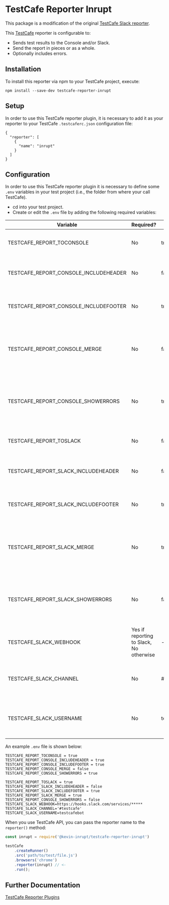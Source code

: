 # TestCafe Reporter Inrupt

This package is a modification of the original [TestCafe Slack reporter](https://www.npmjs.com/package/testcafe-reporter-slack). 

This [TestCafe](http://devexpress.github.io/testcafe) reporter is configurable to:

- Sends test results to the Console and/or Slack.
- Send the report in pieces or as a whole.
- Optionally includes errors.

## Installation

To install this reporter via npm to your TestCafe project, execute:
```
npm install --save-dev testcafe-reporter-inrupt
```

## Setup
In order to use this TestCafe reporter plugin, it is necessary to add it as your reporter to your TestCafe `.testcaferc.json` configuration file:
```
{
  "reporter": [
    {
      "name": "inrupt"
    }
  ]
}
```

## Configuration

In order to use this TestCafe reporter plugin it is necessary to define some `.env` variables in your test project (i.e., the folder from where your call TestCafe).

- cd into your test project.
- Create or edit the `.env` file by adding the following required variables:

| Variable | Required? | Default | Description |
| -------- | -------- | ------- | ----------- |
| TESTCAFE_REPORT_TOCONSOLE  | No | true | Should the report be sent to the Console? |
| TESTCAFE_REPORT_CONSOLE_INCLUDEHEADER | No | false | Include Header information in Console report? |
| TESTCAFE_REPORT_CONSOLE_INCLUDEFOOTER | No | true | Include Footer information in Console report? |
| TESTCAFE_REPORT_CONSOLE_MERGE | No | false | Should the test results be merged into a single Console report, or output individually? |
| TESTCAFE_REPORT_CONSOLE_SHOWERRORS | No | true | Should detailed error messages be displayed in the Console report? |
| TESTCAFE_REPORT_TOSLACK    | No | false | Should the report be sent to Slack? |
| TESTCAFE_REPORT_SLACK_INCLUDEHEADER | No | false | Include Header information in Slack report? |
| TESTCAFE_REPORT_SLACK_INCLUDEFOOTER | No | true | Include Footer information in Slack report? |
| TESTCAFE_REPORT_SLACK_MERGE | No | true | Should the test results be merged into a single Slack report, or output individually? |
| TESTCAFE_REPORT_SLACK_SHOWERRORS | No | false | Should detailed error messages be displayed in the Slack report? |
| TESTCAFE_SLACK_WEBHOOK | Yes if reporting to Slack, No otherwise |-| Slack Webhook URL |
| TESTCAFE_SLACK_CHANNEL | No | #testcafe | Name of the Slack channel to which report will be sent |
| TESTCAFE_SLACK_USERNAME | No | testcafebot | Name of the Slack user under which the report will be posted |


An example `.env` file is shown below:
```
TESTCAFE_REPORT_TOCONSOLE = true
TESTCAFE_REPORT_CONSOLE_INCLUDEHEADER = true
TESTCAFE_REPORT_CONSOLE_INCLUDEFOOTER = true
TESTCAFE_REPORT_CONSOLE_MERGE = false
TESTCAFE_REPORT_CONSOLE_SHOWERRORS = true

TESTCAFE_REPORT_TOSLACK = true
TESTCAFE_REPORT_SLACK_INCLUDEHEADER = false
TESTCAFE_REPORT_SLACK_INCLUDEFOOTER = true
TESTCAFE_REPORT_SLACK_MERGE = true
TESTCAFE_REPORT_CONSOLE_SHOWERRORS = false
TESTCAFE_SLACK_WEBHOOK=https://hooks.slack.com/services/*****
TESTCAFE_SLACK_CHANNEL='#testcafe'
TESTCAFE_SLACK_USERNAME=testcafebot
```

When you use TestCafe API, you can pass the reporter name to the `reporter()` method:

```js
const inrupt = require('@kevin-inrupt/testcafe-reporter-inrupt')

testCafe
    .createRunner()
    .src('path/to/test/file.js')
    .browsers('chrome')
    .reporter(inrupt) // <-
    .run();
```

## Further Documentation
[TestCafe Reporter Plugins](https://devexpress.github.io/testcafe/documentation/extending-testcafe/reporter-plugin/)

